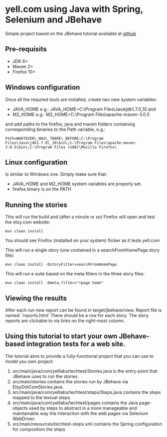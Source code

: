 # yell.com using Java with Spring, Selenium and JBehave

Simple project based on the JBehave tutorial available at [github](https://github.com/jbehave/jbehave-tutorial)

## Pre-requisits

* JDK 6+
* Maven 2+
* Firefox 10+


## Windows configuration

Once all the required tools are installed, create two new system variables:
* JAVA\_HOME e.g.: JAVA\_HOME=C:\Program Files\Java\jdk1.7.0\_10
and
* M2\_HOME e.g.: M2\_HOME=C:\Program Files\apache-maven-3.0.5

and add paths to the firefox, java and maven folders containing corresponding binaries to the Path variable, e.g.:

    Path=WHATEVER\_WAS\_THERE\_BEFORE;C:\Program Files\Java\jdk1.7.0\_10\bin\;C:\Program Files\apache-maven-3.0.5\bin\;C:\Program Files (x86)\Mozilla Firefox\


## Linux configuration

Is similar to Windows one.
Simply make sure that:
* JAVA\_HOME and M2\_HOME system variables are properly set.
* firefox binary is on the PATH



## Running the stories

This will run the build and (after a minute or so) Firefox will open and test the etsy.com website:

    mvn clean install 

You should see Firefox (installed on your system) flicker as it tests yell.com

This will run a single story (one contained in a searchFromHomePage.story file):

    mvn clean install -DstoryFilter=searchFromHomePage

This will run a suite based on the meta filters in the three story files:

    mvn clean install -Dmeta.filter="+page home"

## Viewing the results

After each run new report can be found in target/jbehave/view. 
Report file is named: 'reports.html'
There should be a row for each story.
The story reports are clickable to via links on the right-most column.

## Using this tutorial to start your own JBehave-based integration tests for a web site.

The tutorial aims to provide a fully-functional project that you can use to model you own project:

1. src/main/java/com/yelllabs/techtest/Stories.java is the entry-point that JBehave uses to run the stories.
2. src/main/stories contains the stories run by JBehave via EtsyDotComStories.java.
3. src/main/java/com/yelllabs/techtest/steps/Steps.java contains the steps mapped to the textual steps.
4. src/main/java/com/yelllabs/techtest/pages contains the Java page-objects used by steps to abstract in a more manageable and maintainable way the interaction with the web pages via Selenium WebDriver.
5. src/main/resources/techtest-steps.xml contains the Spring configuration for composition the steps


